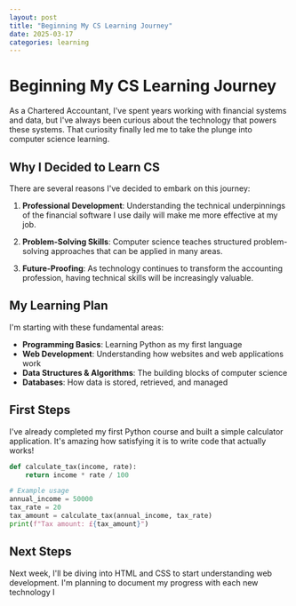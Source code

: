 ```yaml
---
layout: post
title: "Beginning My CS Learning Journey"
date: 2025-03-17
categories: learning
---
```


# Beginning My CS Learning Journey

As a Chartered Accountant, I've spent years working with financial systems and data, but I've always been curious about the technology that powers these systems. That curiosity finally led me to take the plunge into computer science learning.

## Why I Decided to Learn CS

There are several reasons I've decided to embark on this journey:

1. **Professional Development**: Understanding the technical underpinnings of the financial software I use daily will make me more effective at my job.

2. **Problem-Solving Skills**: Computer science teaches structured problem-solving approaches that can be applied in many areas.

3. **Future-Proofing**: As technology continues to transform the accounting profession, having technical skills will be increasingly valuable.

## My Learning Plan

I'm starting with these fundamental areas:

- **Programming Basics**: Learning Python as my first language
- **Web Development**: Understanding how websites and web applications work
- **Data Structures & Algorithms**: The building blocks of computer science
- **Databases**: How data is stored, retrieved, and managed

## First Steps

I've already completed my first Python course and built a simple calculator application. It's amazing how satisfying it is to write code that actually works!

```python
def calculate_tax(income, rate):
    return income * rate / 100

# Example usage
annual_income = 50000
tax_rate = 20
tax_amount = calculate_tax(annual_income, tax_rate)
print(f"Tax amount: £{tax_amount}")
```

## Next Steps

Next week, I'll be diving into HTML and CSS to start understanding web development. I'm planning to document my progress with each new technology I
